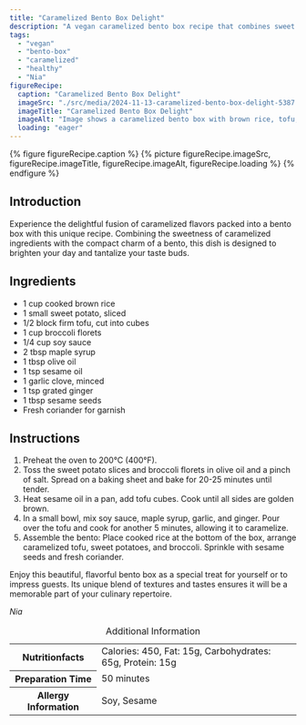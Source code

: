 ```yaml
---
title: "Caramelized Bento Box Delight"
description: "A vegan caramelized bento box recipe that combines sweet potatoes, tofu, and broccoli with a delicious sauce. Perfect for a special day meal."
tags:
  - "vegan"
  - "bento-box"
  - "caramelized"
  - "healthy"
  - "Nia"
figureRecipe: 
  caption: "Caramelized Bento Box Delight"
  imageSrc: "./src/media/2024-11-13-caramelized-bento-box-delight-5387.png"
  imageTitle: "Caramelized Bento Box Delight"
  imageAlt: "Image shows a caramelized bento box with brown rice, tofu, sweet potato, and broccoli on a minimalist table. No people or text visible."
  loading: "eager"
---
```


{% figure figureRecipe.caption %}
{% picture figureRecipe.imageSrc, figureRecipe.imageTitle, figureRecipe.imageAlt, figureRecipe.loading %}
{% endfigure %}

## Introduction

Experience the delightful fusion of caramelized flavors packed into a bento box with this unique recipe. Combining the sweetness of caramelized ingredients with the compact charm of a bento, this dish is designed to brighten your day and tantalize your taste buds.

## Ingredients

- 1 cup cooked brown rice
- 1 small sweet potato, sliced
- 1/2 block firm tofu, cut into cubes
- 1 cup broccoli florets
- 1/4 cup soy sauce
- 2 tbsp maple syrup
- 1 tbsp olive oil
- 1 tsp sesame oil
- 1 garlic clove, minced
- 1 tsp grated ginger
- 1 tbsp sesame seeds
- Fresh coriander for garnish

## Instructions

1. Preheat the oven to 200°C (400°F).
2. Toss the sweet potato slices and broccoli florets in olive oil and a pinch of salt. Spread on a baking sheet and bake for 20-25 minutes until tender.
3. Heat sesame oil in a pan, add tofu cubes. Cook until all sides are golden brown.
4. In a small bowl, mix soy sauce, maple syrup, garlic, and ginger. Pour over the tofu and cook for another 5 minutes, allowing it to caramelize.
5. Assemble the bento: Place cooked rice at the bottom of the box, arrange caramelized tofu, sweet potatoes, and broccoli. Sprinkle with sesame seeds and fresh coriander.

Enjoy this beautiful, flavorful bento box as a special treat for yourself or to impress guests. Its unique blend of textures and tastes ensures it will be a memorable part of your culinary repertoire.

*Nia*

<table><caption class='sr-only'>Additional Information</caption><tr><th>Nutritionfacts</th><td>Calories: 450, Fat: 15g, Carbohydrates: 65g, Protein: 15g&nbsp;</td></tr><tr><th>Preparation Time</th><td>50 minutes&nbsp;</td></tr><tr><th>Allergy Information</th><td>Soy, Sesame&nbsp;</td></tr></table>

